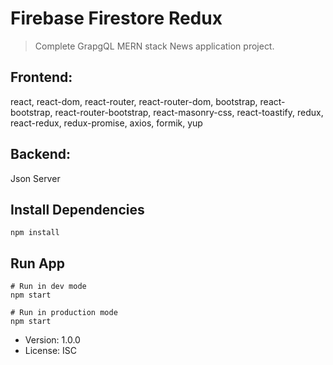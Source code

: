 # Firebase Firestore Redux
> Complete GrapgQL MERN stack News application project.

## Frontend:
react, react-dom, react-router, react-router-dom, bootstrap,
react-bootstrap, react-router-bootstrap, react-masonry-css, react-toastify, redux, react-redux, redux-promise, axios, formik, yup

## Backend:
Json Server

## Install Dependencies
```
npm install
```

## Run App
```
# Run in dev mode
npm start

# Run in production mode
npm start
```

- Version: 1.0.0
- License: ISC
